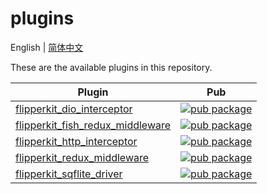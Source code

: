 # plugins

English | [简体中文](./README.zh_CN.md)

These are the available plugins in this repository.

| Plugin                                                                  | Pub                                                                                                                                            |
| ----------------------------------------------------------------------- | ---------------------------------------------------------------------------------------------------------------------------------------------- |
| [flipperkit_dio_interceptor](./flipperkit_dio_interceptor/)             | [![pub package](https://img.shields.io/pub/v/flipperkit_dio_interceptor.svg)](https://pub.dev/packages/flipperkit_dio_interceptor)             |
| [flipperkit_fish_redux_middleware](./flipperkit_fish_redux_middleware/) | [![pub package](https://img.shields.io/pub/v/flipperkit_fish_redux_middleware.svg)](https://pub.dev/packages/flipperkit_fish_redux_middleware) |
| [flipperkit_http_interceptor](./flipperkit_http_interceptor/)           | [![pub package](https://img.shields.io/pub/v/flipperkit_http_interceptor.svg)](https://pub.dev/packages/flipperkit_http_interceptor)           |
| [flipperkit_redux_middleware](./flipperkit_redux_middleware/)           | [![pub package](https://img.shields.io/pub/v/flipperkit_redux_middleware.svg)](https://pub.dev/packages/flipperkit_redux_middleware)           |
| [flipperkit_sqflite_driver](./flipperkit_sqflite_driver/)               | [![pub package](https://img.shields.io/pub/v/flipperkit_sqflite_driver.svg)](https://pub.dev/packages/flipperkit_sqflite_driver)               |
